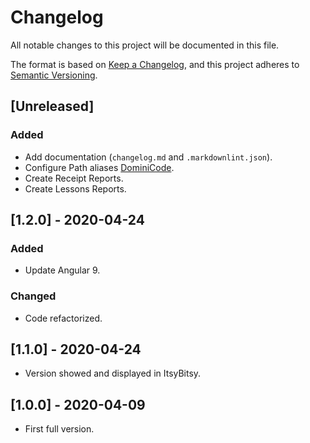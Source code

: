 # Changelog

All notable changes to this project will be documented in this file.

The format is based on [Keep a Changelog](https://keepachangelog.com/en/1.0.0/),
and this project adheres to [Semantic Versioning](https://semver.org/spec/v2.0.0.html).

## [Unreleased]

### Added

- Add documentation (`changelog.md` and `.markdownlint.json`).
- Configure Path aliases [DominiCode](https://www.youtube.com/watch?v=f5aEPnoh9rs).
- Create Receipt Reports.
- Create Lessons Reports.

## [1.2.0] - 2020-04-24

### Added

- Update Angular 9.

### Changed

- Code refactorized.

## [1.1.0] - 2020-04-24

- Version showed and displayed in ItsyBitsy.

## [1.0.0] - 2020-04-09

- First full version.
